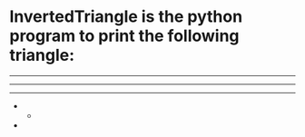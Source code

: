 # InvertedTriangle is the python program to print the following triangle:

* * * * *
* * * *
* * *
* *
*
